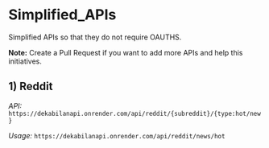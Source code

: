 # Simplified_APIs
 Simplified APIs so that they do not require OAUTHS. 
 
**Note:** Create a Pull Request if you want to add more APIs and help this initiatives.

## 1) Reddit

_API:_ `https://dekabilanapi.onrender.com/api/reddit/{subreddit}/{type:hot/new}`

_Usage:_ `https://dekabilanapi.onrender.com/api/reddit/news/hot`
